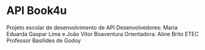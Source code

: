 # API Book4u

Projeto escolar de desenvolvimento de API
Desenvolvedores: Maria Eduarda Gaspar Lima e João Vítor Boaventura
Orientadora: Aline Brito
ETEC Professor Basilides de Godoy
